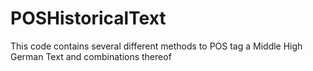 # POSHistoricalText
This code contains several different methods to POS tag a Middle High German Text and combinations thereof
